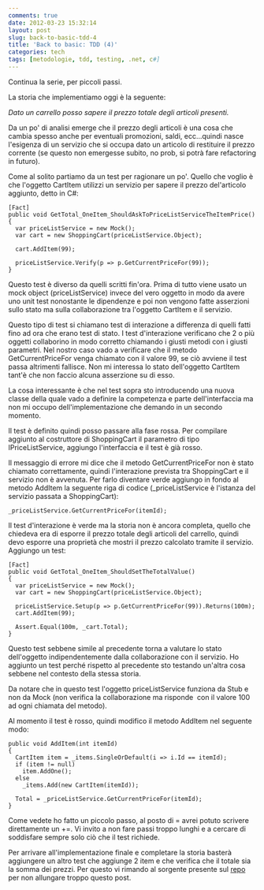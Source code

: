 ```yaml
---
comments: true
date: 2012-03-23 15:32:14
layout: post
slug: back-to-basic-tdd-4
title: 'Back to basic: TDD (4)'
categories: tech
tags: [metodologie, tdd, testing, .net, c#]
---
```


Continua la serie, per piccoli passi.

La storia che implementiamo oggi è la seguente:

_Dato un carrello posso sapere il prezzo totale degli articoli presenti._

Da un po' di analisi emerge che il prezzo degli articoli è una cosa che cambia spesso anche per eventuali promozioni, saldi, ecc...quindi nasce l'esigenza di un servizio che si occupa dato un articolo di restituire il prezzo corrente (se questo non emergesse subito, no prob, si potrà fare refactoring in futuro).

Come al solito partiamo da un test per ragionare un po'. Quello che voglio è che l'oggetto CartItem utilizzi un servizio per sapere il prezzo del'articolo aggiunto, detto in C#:


    [Fact]
    public void GetTotal_OneItem_ShouldAskToPriceListServiceTheItemPrice()
    {
      var priceListService = new Mock();
      var cart = new ShoppingCart(priceListService.Object);

      cart.AddItem(99);

      priceListService.Verify(p => p.GetCurrentPriceFor(99));
    }


Questo test è diverso da quelli scritti fin'ora. Prima di tutto viene usato un mock object (priceListService) invece del vero oggetto in modo da avere uno unit test nonostante le dipendenze e poi non vengono fatte asserzioni sullo stato ma sulla collaborazione tra l'oggetto CartItem e il servizio.

Questo tipo di test si chiamano test di interazione a differenza di quelli fatti fino ad ora che erano test di stato. I test d'interazione verificano che 2 o più oggetti collaborino in modo corretto chiamando i giusti metodi con i giusti parametri. Nel nostro caso vado a verificare che il metodo GetCurrentPriceFor venga chiamato con il valore 99, se ciò avviene il test passa altrimenti fallisce. Non mi interessa lo stato dell'oggetto CartItem tant'è che non faccio alcuna asserzione su di esso.

La cosa interessante è che nel test sopra sto introducendo una nuova classe della quale vado a definire la competenza e parte dell'interfaccia ma non mi occupo dell'implementazione che demando in un secondo momento.

Il test è definito quindi posso passare alla fase rossa. Per compilare aggiunto al costruttore di ShoppingCart il parametro di tipo IPriceListService, aggiungo l'interfaccia e il test è già rosso.

Il messaggio di errore mi dice che il metodo GetCurrentPriceFor non è stato chiamato correttamente, quindi l'interazione prevista tra ShoppingCart e il servizio non è avvenuta. Per farlo diventare verde aggiungo in fondo al metodo AddItem la seguente riga di codice (_priceListService è l'istanza del servizio passata a ShoppingCart):

    _priceListService.GetCurrentPriceFor(itemId);

Il test d'interazione è verde ma la storia non è ancora completa, quello che chiedeva era di esporre il prezzo totale degli articoli del carrello, quindi devo esporre una proprietà che mostri il prezzo calcolato tramite il servizio. Aggiungo un test:


    [Fact]
    public void GetTotal_OneItem_ShouldSetTheTotalValue()
    {
      var priceListService = new Mock();
      var cart = new ShoppingCart(priceListService.Object);

      priceListService.Setup(p => p.GetCurrentPriceFor(99)).Returns(100m);
      cart.AddItem(99);

      Assert.Equal(100m, _cart.Total);
    }

Questo test sebbene simile al precedente torna a valutare lo stato dell'oggetto indipendentemente dalla collaborazione con il servizio. Ho aggiunto un test perché rispetto al precedente sto testando un'altra cosa sebbene nel contesto della stessa storia.

Da notare che in questo test l'oggetto priceListService funziona da Stub e non da Mock (non verifica la collaborazione ma risponde  con il valore 100 ad ogni chiamata del metodo).

Al momento il test è rosso, quindi modifico il metodo AddItem nel seguente modo:


    public void AddItem(int itemId)
    {
      CartItem item = _items.SingleOrDefault(i => i.Id == itemId);
      if (item != null)
        item.AddOne();
      else
        _items.Add(new CartItem(itemId));

      Total = _priceListService.GetCurrentPriceFor(itemId);
    }


Come vedete ho fatto un piccolo passo, al posto di = avrei potuto scrivere direttamente un +=. Vi invito a non fare passi troppo lunghi e a cercare di soddisfare sempre solo ciò che il test richiede.

Per arrivare all'implementazione finale e completare la storia basterà aggiungere un altro test che aggiunge 2 item e che verifica che il totale sia la somma dei prezzi. Per questo vi rimando al sorgente presente sul [repo](https://github.com/emadb/TddSerie/) per non allungare troppo questo post.

